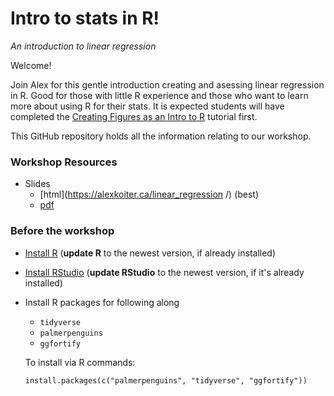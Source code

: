 # Intro to stats in R!

*An introduction to linear regression*

Welcome! 

Join Alex for this gentle introduction creating and asessing linear regression in  R. 
Good for those with little R experience and those who want to learn more about using 
R for their stats. It is expected students will have completed the [Creating Figures as an Intro to R](https://github.com/alex-koiter/workshop-figures-in-r) tutorial first.

This GitHub repository holds all the information relating to our workshop.

### Workshop Resources
- Slides 
  - [html](https://alexkoiter.ca/linear_regression /) (best)
  - [pdf](https://alexkoiter.ca/workshop-figures-in-r/linear_regression.pdf)
  
### Before the workshop
- [Install R](https://muug.ca/mirror/cran/) 
  (**update R** to the newest version, if already installed)
- [Install RStudio](https://www.rstudio.com/products/rstudio/download/)
  (**update RStudio** to the newest version, if it's already installed)
- Install R packages for following along
  - `tidyverse`
  - `palmerpenguins`
  - `ggfortify`

  To install via R commands:

  ```         
  install.packages(c("palmerpenguins", "tidyverse", "ggfortify"))
  ```  